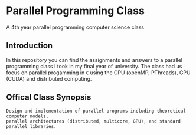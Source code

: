 # Parallel Programming Class
A 4th year parallel programming computer science class

## Introduction
In this repository you can find the assignments and answers to a parallel programming class I took in my
final year of university. The class had us focus on parallel progamming in `C` using the CPU (openMP, PThreads), GPU (CUDA) and distributed computing.


## Offical Class Synopsis
```
Design and implementation of parallel programs including theoretical computer models, 
parallel architectures (distributed, multicore, GPU), and standard parallel libraries. 
```
